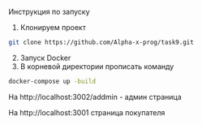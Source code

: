 Инструкция по запуску
1. Клонируем проект
  ```bash
  git clone https://github.com/Alpha-x-prog/task9.git
  ```
2. Запуск Docker
3. В корневой директории прописать команду
  ```bash
  docker-compose up -build
  ```

На http://localhost:3002/addmin - админ страница 

На http://localhost:3001 страница покупателя

